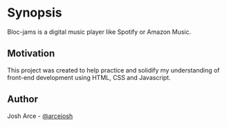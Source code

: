 Synopsis
========

Bloc-jams is a digital music player like Spotify or Amazon Music.

Motivation
----------

This project was created to help practice and solidify my understanding of front-end development using HTML, CSS and Javascript.

Author
------

Josh Arce - [@arcejosh](https://twitter.com/arcejosh)
